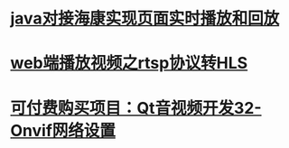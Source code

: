 # [java对接海康实现页面实时播放和回放](https://blog.csdn.net/weixin_45848110/article/details/122804904)



# [web端播放视频之rtsp协议转HLS](https://blog.csdn.net/lixiang987654321/article/details/122255049)



# [可付费购买项目：Qt音视频开发32-Onvif网络设置](https://www.cnblogs.com/feiyangqingyun/p/13800799.html)






